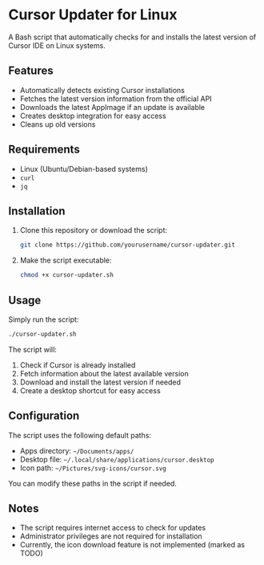 # Cursor Updater for Linux

A Bash script that automatically checks for and installs the latest version of Cursor IDE on Linux systems.

## Features

- Automatically detects existing Cursor installations
- Fetches the latest version information from the official API
- Downloads the latest AppImage if an update is available
- Creates desktop integration for easy access
- Cleans up old versions

## Requirements

- Linux (Ubuntu/Debian-based systems)
- `curl`
- `jq`

## Installation

1. Clone this repository or download the script:

   ```bash
   git clone https://github.com/yourusername/cursor-updater.git
   ```

2. Make the script executable:
   ```bash
   chmod +x cursor-updater.sh
   ```

## Usage

Simply run the script:

```bash
./cursor-updater.sh
```

The script will:

1. Check if Cursor is already installed
2. Fetch information about the latest available version
3. Download and install the latest version if needed
4. Create a desktop shortcut for easy access

## Configuration

The script uses the following default paths:

- Apps directory: `~/Documents/apps/`
- Desktop file: `~/.local/share/applications/cursor.desktop`
- Icon path: `~/Pictures/svg-icons/cursor.svg`

You can modify these paths in the script if needed.

## Notes

- The script requires internet access to check for updates
- Administrator privileges are not required for installation
- Currently, the icon download feature is not implemented (marked as TODO)

